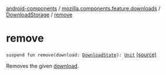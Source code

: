 [android-components](../../index.md) / [mozilla.components.feature.downloads](../index.md) / [DownloadStorage](index.md) / [remove](./remove.md)

# remove

`suspend fun remove(download: `[`DownloadState`](../../mozilla.components.browser.state.state.content/-download-state/index.md)`): `[`Unit`](https://kotlinlang.org/api/latest/jvm/stdlib/kotlin/-unit/index.html) [(source)](https://github.com/mozilla-mobile/android-components/blob/master/components/feature/downloads/src/main/java/mozilla/components/feature/downloads/DownloadStorage.kt#L54)

Removes the given [download](remove.md#mozilla.components.feature.downloads.DownloadStorage$remove(mozilla.components.browser.state.state.content.DownloadState)/download).

